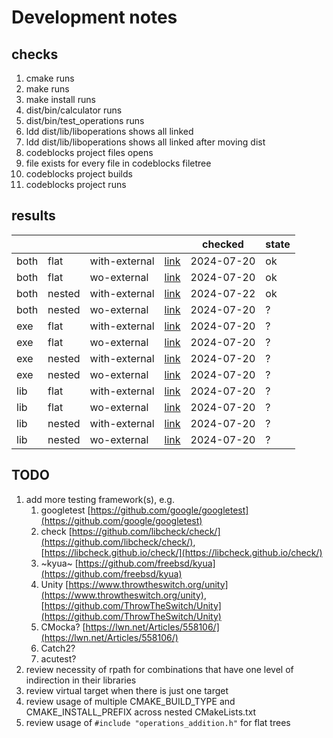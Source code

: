 # Development notes

## checks

1. cmake runs
2. make runs
3. make install runs
4. dist/bin/calculator runs
5. dist/bin/test_operations runs
6. ldd dist/lib/liboperations shows all linked
7. ldd dist/lib/liboperations shows all linked after moving dist
8. codeblocks project files opens
9. file exists for every file in codeblocks filetree
10. codeblocks project builds
11. codeblocks project runs

## results 

|      |        |               |                                                                           | checked    | state   |
| ---  | ---    | ---           | ---                                                                       | ---        | ---     |
| both | flat   | with-external | [link](%7B%7B%20project_slug%20%7D%7D/produces/both/with-external/flat)   | 2024-07-20 | ok      |
| both | flat   | wo-external   | [link](%7B%7B%20project_slug%20%7D%7D/produces/both/wo-external/flat)     | 2024-07-20 | ok      |
| both | nested | with-external | [link](%7B%7B%20project_slug%20%7D%7D/produces/both/with-external/nested) | 2024-07-22 | ok      |
| both | nested | wo-external   | [link](%7B%7B%20project_slug%20%7D%7D/produces/both/wo-external/nested)   | 2024-07-20 | ?       |
| exe  | flat   | with-external | [link](%7B%7B%20project_slug%20%7D%7D/produces/exe/with-external/flat)    | 2024-07-20 | ?       |
| exe  | flat   | wo-external   | [link](%7B%7B%20project_slug%20%7D%7D/produces/exe/wo-external/flat)      | 2024-07-20 | ?       |
| exe  | nested | with-external | [link](%7B%7B%20project_slug%20%7D%7D/produces/exe/with-external/nested)  | 2024-07-20 | ?       |
| exe  | nested | wo-external   | [link](%7B%7B%20project_slug%20%7D%7D/produces/exe/wo-external/nested)    | 2024-07-20 | ?       |
| lib  | flat   | with-external | [link](%7B%7B%20project_slug%20%7D%7D/produces/lib/with-external/flat)    | 2024-07-20 | ?       |
| lib  | flat   | wo-external   | [link](%7B%7B%20project_slug%20%7D%7D/produces/lib/wo-external/flat)      | 2024-07-20 | ?       |
| lib  | nested | with-external | [link](%7B%7B%20project_slug%20%7D%7D/produces/lib/with-external/nested)  | 2024-07-20 | ?       |
| lib  | nested | wo-external   | [link](%7B%7B%20project_slug%20%7D%7D/produces/lib/wo-external/nested)    | 2024-07-20 | ?       |

## TODO

1. add more testing framework(s), e.g.
   1. googletest [https://github.com/google/googletest](https://github.com/google/googletest)
   1. check [https://github.com/libcheck/check/](https://github.com/libcheck/check/), [https://libcheck.github.io/check/](https://libcheck.github.io/check/)
   1. ~kyua~ [https://github.com/freebsd/kyua](https://github.com/freebsd/kyua)
   1. Unity [https://www.throwtheswitch.org/unity](https://www.throwtheswitch.org/unity), [https://github.com/ThrowTheSwitch/Unity](https://github.com/ThrowTheSwitch/Unity)
   1. CMocka? [https://lwn.net/Articles/558106/](https://lwn.net/Articles/558106/)
   1. Catch2?
   1. acutest?
1. review necessity of rpath for combinations that have one level of indirection in their libraries
1. review virtual target when there is just one target
1. review usage of multiple CMAKE_BUILD_TYPE and CMAKE_INSTALL_PREFIX across nested CMakeLists.txt
1. review usage of `#include "operations_addition.h"` for flat trees
